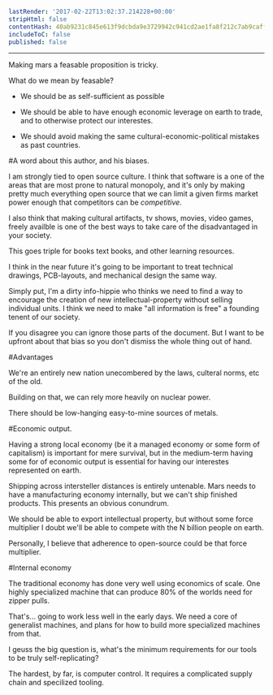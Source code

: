 ```yaml
lastRender: '2017-02-22T13:02:37.214228+00:00'
stripHtml: false
contentHash: 40ab9231c845e613f9dcbda9e3729942c941cd2ae1fa8f212c7ab9caff87dfec
includeToC: false
published: false

```
---








































































Making mars a feasable proposition is tricky.

What do we mean by feasable?

 * We should be as self-sufficient as possible

 * We should be able to have enough economic leverage on earth
to trade, and to otherwise protect our interestes.

 * We should avoid making the same cultural-economic-political mistakes
as past countries.

#A word about this author, and his biases.

I am strongly tied to open source culture. I think that software is a one of the
areas that are most prone to natural monopoly, and it's only by making pretty
much everything open source that we can limit a given firms market power enough
that competitors can be *competitive*.

I also think that making cultural artifacts, tv shows, movies, video games,
freely availble is one of the best ways to take care of the disadvantaged in
your society.

This goes triple for books text books, and other learning resources.

I think in the near future it's going to be important to treat technical
drawings, PCB-layouts, and mechanical design the same way.

Simply put, I'm a dirty info-hippie who thinks we need to find a way to
encourage the creation of new intellectual-property without selling individual
units. I think we need to make "all information is free" a founding tenent of
our society.

If you disagree you can ignore those parts of the document. But I want to be
upfront about that bias so you don't dismiss the whole thing out of hand.

#Advantages

We're an entirely new nation unecombered by the laws, culteral norms, etc of the
old.

Building on that, we can rely more heavily on nuclear power.

There should be low-hanging easy-to-mine sources of metals.

#Economic output.

Having a strong local economy (be it a managed economy or some form of
capitalism) is important for mere survival, but in the medium-term having some
for of economic output is essential for having our interestes represented on
earth.

Shipping across intersteller distances is entirely untenable. Mars needs to have
a manufacturing economy internally, but we can't ship finished products. This
presents an obvious conundrum.

We should be able to export intellectual property, but without some force
multiplier I doubt we'll be able to compete with the N billion people on earth.

Personally, I believe that adherence to open-source could be that force
multiplier.


#Internal economy

The traditional economy has done very well using economics of scale. One highly
specialized machine that can produce 80% of the worlds need for zipper pulls.

That's... going to work less well in the early days. We need a core of
generalist machines, and plans for how to build more specialized machines from
that.

I geuss the big question is, what's the minimum requirements for our tools to be
truly self-replicating?

The hardest, by far, is computer control. It requires a complicated supply chain
and specilized tooling.
